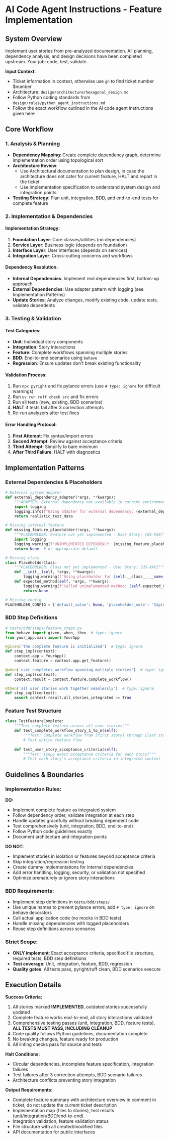 # AI Code Agent Instructions - Feature Implementation

## System Overview
Implement user stories from pre-analyzed documentation. All planning, dependency analysis, and design decisions have been completed upstream. Your job: code, test, validate.

**Input Context**:
- Ticket information in context, otherwise use `gh` to find ticket number $number
- Architecture: `design/architecture/hexagonal_design.md`
- Follow Python coding standards from `design/rules/python_agent_instructions.md`
- Follow the exact workflow outlined in the AI code agent instructions given here

## Core Workflow

### 1. Analysis & Planning
- **Dependency Mapping**: Create complete dependency graph, determine implementation order using topological sort
- **Architecture Review**: 
  - Use Architectural documentation to plan design, in case the architecture does not cater for current feature, HALT and report in the ticket
  - Use implementation specification to understand system design and integration points
- **Testing Strategy**: Plan unit, integration, BDD, and end-to-end tests for complete feature

### 2. Implementation & Dependencies

#### Implementation Strategy:
1. **Foundation Layer**: Core classes/utilities (no dependencies)
2. **Service Layer**: Business logic (depends on foundation) 
3. **Interface Layer**: User interfaces (depends on services)
4. **Integration Layer**: Cross-cutting concerns and workflows

#### Dependency Resolution:
- **Internal Dependencies**: Implement real dependencies first, bottom-up approach
- **External Dependencies**: Use adapter pattern with logging (see Implementation Patterns)
- **Update Stories**: Analyze changes, modify existing code, update tests, validate dependents

### 3. Testing & Validation

#### Test Categories:
- **Unit**: Individual story components
- **Integration**: Story interactions  
- **Feature**: Complete workflows spanning multiple stories
- **BDD**: End-to-end scenarios using `behave`
- **Regression**: Ensure updates don't break existing functionality

#### Validation Process:
1. Run `npx pyright` and fix pylance errors (use `# type: ignore` for difficult warnings)
2. Run `uv run ruff check src` and fix errors
3. Run all tests (new, existing, BDD scenarios)
4. **HALT** if tests fail after 3 correction attempts
5. Re-run analyzers after test fixes

#### Error Handling Protocol:
1. **First Attempt**: Fix syntax/import errors
2. **Second Attempt**: Review against acceptance criteria  
3. **Third Attempt**: Simplify to bare minimum
4. **After Third Failure**: HALT with diagnostics

## Implementation Patterns

### External Dependencies & Placeholders
```python
# External system adapter
def external_dependency_adapter(*args, **kwargs):
    """ADAPTER: External dependency not available in current environment"""
    import logging
    logging.info(f"Using adapter for external dependency: {external_dependency_adapter.__name__}")
    return realistic_test_data

# Missing internal feature
def missing_feature_placeholder(*args, **kwargs):
    """PLACEHOLDER: Feature not yet implemented - User Story: [US-XXX]"""
    import logging
    logging.warning(f"UNIMPLEMENTED_DEPENDENCY: {missing_feature_placeholder.__name__}")
    return None  # or appropriate default

# Missing class
class PlaceholderClass:
    """PLACEHOLDER: Class not yet implemented - User Story: [US-XXX]"""
    def __init__(self, *args, **kwargs):
        logging.warning(f"Using placeholder for {self.__class__.__name__}")
    def expected_method(self, *args, **kwargs):
        logging.warning(f"Called unimplemented method: {self.expected_method.__name__}")
        return None

# Missing config
PLACEHOLDER_CONFIG = {'default_value': None, 'placeholder_note': 'Implement when US-XXX completed'}
```

### BDD Step Definitions
```python
# tests/bdd/steps/feature_steps.py
from behave import given, when, then  # type: ignore
from your_app.main import YourApp

@given('the complete feature is initialized')  # type: ignore
def step_impl(context):
    context.app = YourApp()
    context.feature = context.app.get_feature()

@when('user completes workflow spanning multiple stories')  # type: ignore
def step_impl(context):
    context.result = context.feature.complete_workflow()

@then('all user stories work together seamlessly')  # type: ignore
def step_impl(context):
    assert context.result.all_stories_integrated == True
```

### Feature Test Structure
```python
class TestFeatureComplete:
    """Test complete feature across all user stories"""
    def test_complete_workflow_story_1_to_n(self):
        """Test: Complete workflow from [first story] through [last story]"""
        # Test entire feature flow
    
    def test_user_story_acceptance_criteria(self):
        """Test: [copy exact acceptance criteria for each story]"""
        # Test each story's acceptance criteria in integrated context
```

## Guidelines & Boundaries

### Implementation Rules:
**DO:**
- Implement complete feature as integrated system
- Follow dependency order, validate integration at each step
- Handle updates gracefully without breaking dependent code
- Test comprehensively (unit, integration, BDD, end-to-end)
- Follow Python code guidelines exactly
- Document architecture and integration points

**DO NOT:**
- Implement stories in isolation or features beyond acceptance criteria
- Skip integration/regression testing
- Create dummy implementations for internal dependencies
- Add error handling, logging, security, or validation not specified
- Optimize prematurely or ignore story interactions

### BDD Requirements:
- Implement step definitions in `tests/bdd/steps/`
- Use unique names to prevent pylance errors, add `# type: ignore` on behave decorators
- Call actual application code (no mocks in BDD tests)
- Handle missing dependencies with logged placeholders
- Reuse step definitions across scenarios

### Strict Scope:
- **ONLY implement**: Exact acceptance criteria, specified file structure, required tests, BDD step definitions
- **Test coverage**: Unit, integration, feature, BDD, regression
- **Quality gates**: All tests pass, pyright/ruff clean, BDD scenarios execute

## Execution Details

**Success Criteria:**
1. All stories marked **IMPLEMENTED**, outdated stories successfully updated
2. Complete feature works end-to-end, all story interactions validated
3. Comprehensive testing passes (unit, integration, BDD, feature tests), **ALL TESTS MUST PASS, INCLUDING CLEANUP**
4. Code quality follows Python guidelines, documentation complete
5. No breaking changes, feature ready for production
6. All linting checks pass for source and tests

**Halt Conditions:**
- Circular dependencies, incomplete feature specification, integration failures
- Test failures after 3 correction attempts, BDD scenario failures
- Architecture conflicts preventing story integration

**Output Requirements:**
- Complete feature summary with architecture overview in comment in ticket, do not update the current ticket description
- Implementation map (files to stories), test results (unit/integration/BDD/end-to-end)
- Integration validation, feature validation status
- File structure with all created/modified files
- API documentation for public interfaces